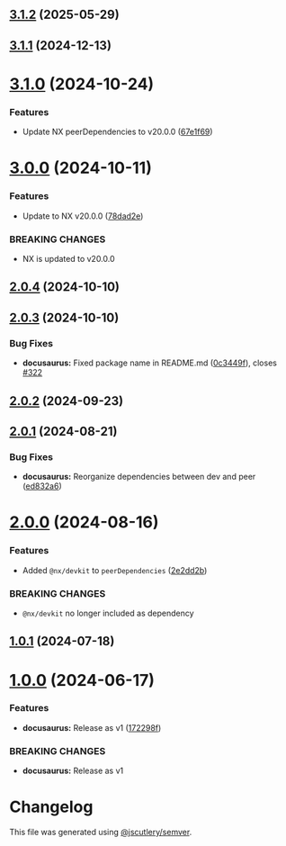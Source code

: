  
## [3.1.2](https://github.com/tripss/nx-extend/compare/docusaurus@3.1.1...docusaurus@3.1.2) (2025-05-29)



## [3.1.1](https://github.com/tripss/nx-extend/compare/docusaurus@3.1.0...docusaurus@3.1.1) (2024-12-13)



# [3.1.0](https://github.com/tripss/nx-extend/compare/docusaurus@3.0.0...docusaurus@3.1.0) (2024-10-24)


### Features

* Update NX peerDependencies to v20.0.0 ([67e1f69](https://github.com/tripss/nx-extend/commit/67e1f69f0d5cdde653858224af6ddd89c91f7309))



# [3.0.0](https://github.com/tripss/nx-extend/compare/docusaurus@2.0.4...docusaurus@3.0.0) (2024-10-11)


### Features

* Update to NX v20.0.0 ([78dad2e](https://github.com/tripss/nx-extend/commit/78dad2e7a71d42ebf6bb9416389e4fdcb277313c))


### BREAKING CHANGES

* NX is updated to v20.0.0



## [2.0.4](https://github.com/tripss/nx-extend/compare/docusaurus@2.0.3...docusaurus@2.0.4) (2024-10-10)



## [2.0.3](https://github.com/tripss/nx-extend/compare/docusaurus@2.0.2...docusaurus@2.0.3) (2024-10-10)


### Bug Fixes

* **docusaurus:** Fixed package name in README.md ([0c3449f](https://github.com/tripss/nx-extend/commit/0c3449f6fb6ba2b2c36045fad9cb6316263556d0)), closes [#322](https://github.com/tripss/nx-extend/issues/322)



## [2.0.2](https://github.com/tripss/nx-extend/compare/docusaurus@2.0.1...docusaurus@2.0.2) (2024-09-23)



## [2.0.1](https://github.com/tripss/nx-extend/compare/docusaurus@2.0.0...docusaurus@2.0.1) (2024-08-21)


### Bug Fixes

* **docusaurus:** Reorganize dependencies between dev and peer ([ed832a6](https://github.com/tripss/nx-extend/commit/ed832a645d4ecb40992dff0863c4f01d9d134c2e))



# [2.0.0](https://github.com/TriPSs/nx-extend/compare/docusaurus@1.0.1...docusaurus@2.0.0) (2024-08-16)


### Features

* Added `@nx/devkit` to `peerDependencies` ([2e2dd2b](https://github.com/TriPSs/nx-extend/commit/2e2dd2b997699f9d949b84cd8e96674b43725e56))


### BREAKING CHANGES

* `@nx/devkit` no longer included as dependency



## [1.0.1](https://github.com/TriPSs/nx-extend/compare/docusaurus@1.0.0...docusaurus@1.0.1) (2024-07-18)



# [1.0.0](https://github.com/TriPSs/nx-extend/compare/docusaurus@0.0.1...docusaurus@1.0.0) (2024-06-17)


### Features

* **docusaurus:** Release as v1 ([172298f](https://github.com/TriPSs/nx-extend/commit/172298f924a7e672ddd7f7ae1ce1a050b026d3ec))


### BREAKING CHANGES

* **docusaurus:** Release as v1



# Changelog

This file was generated using [@jscutlery/semver](https://github.com/jscutlery/semver).
